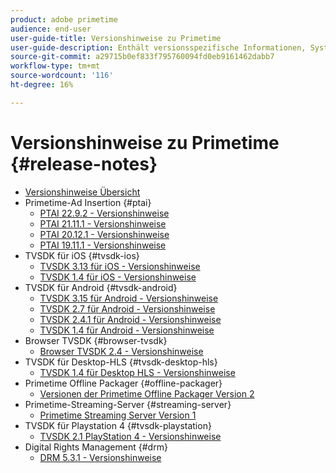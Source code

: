 ```yaml
---
product: adobe primetime
audience: end-user
user-guide-title: Versionshinweise zu Primetime
user-guide-description: Enthält versionsspezifische Informationen, Systemanforderungen, Einschränkungen sowie behobene und bekannte Probleme.
source-git-commit: a29715b0ef833f795760094fd0eb9161462dabb7
workflow-type: tm+mt
source-wordcount: '116'
ht-degree: 16%

---
```



# Versionshinweise zu Primetime {#release-notes}

+ [Versionshinweise Übersicht](home.md)
+ Primetime-Ad Insertion {#ptai}
   + [PTAI 22.9.2 - Versionshinweise](ptai-22x-release-notes.md)
   + [PTAI 21.11.1 - Versionshinweise](ptai-21x-release-notes.md)
   + [PTAI 20.12.1 - Versionshinweise](ptai-20x-release-notes.md)
   + [PTAI 19.11.1 - Versionshinweise](ptai-19x-release-notes.md)
+ TVSDK für iOS {#tvsdk-ios}
   + [TVSDK 3.13 für iOS - Versionshinweise](tvsdk-3x-ios.md)
   + [TVSDK 1.4 für iOS - Versionshinweise](tvsdk-1-4-ios.md)
+ TVSDK für Android {#tvsdk-android}
   + [TVSDK 3.15 für Android - Versionshinweise](tvsdk-3x-android.md)
   + [TVSDK 2.7 für Android - Versionshinweise](tvsdk-27-android.md)
   + [TVSDK 2.4.1 für Android - Versionshinweise](tvsdk-24-android.md)
   + [TVSDK 1.4 für Android - Versionshinweise](tvsdk-1-4-android.md)
+ Browser TVSDK {#browser-tvsdk}
   + [Browser TVSDK 2.4 - Versionshinweise](tvsdk-24-browser.md)
+ TVSDK für Desktop-HLS {#tvsdk-desktop-hls}
   + [TVSDK 1.4 für Desktop HLS - Versionshinweise](tvsdk-1-4-desktop-hls.md)
+ Primetime Offline Packager {#offline-packager}
   + [Versionen der Primetime Offline Packager Version 2](offline-packager-2x-release-note.md)
+ Primetime-Streaming-Server {#streaming-server}
   + [Primetime Streaming Server Version 1](primetime-streaming-server-1x.md)
+ TVSDK für Playstation 4 {#tvsdk-playstation}
   + [TVSDK 2.1 PlayStation 4 - Versionshinweise](tvsdk-21-ps4.md)
+ Digital Rights Management {#drm}
   + [DRM 5.3.1 - Versionshinweise](drm-531-release-notes.md)

